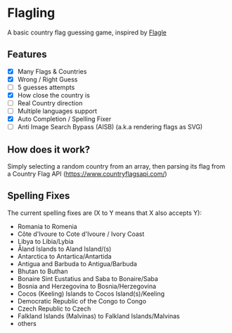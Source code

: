 # Flagling
A basic country flag guessing game, inspired by [Flagle](https://flagle.io/)

## Features
- [X] Many Flags & Countries
- [X] Wrong / Right Guess
- [ ] 5 guesses attempts
- [X] How close the country is
- [ ] Real Country direction
- [ ] Multiple languages support
- [X] Auto Completion / Spelling Fixer
- [ ] Anti Image Search Bypass (AISB) (a.k.a rendering flags as SVG)

## How does it work?
Simply selecting a random country from an array, then parsing its flag from a Country Flag API (https://www.countryflagsapi.com/)

## Spelling Fixes
The current spelling fixes are (X to Y means that X also accepts Y):
- Romania to Romenia
- Côte d'Ivoure to Cote d'Ivoure / Ivory Coast
- Libya to Libia/Lybia
- Åland Islands to Aland Island/(s)
- Antarctica to Antartica/Antartida
- Antigua and Barbuda to Antigua/Barbuda
- Bhutan to Buthan
- Bonaire Sint Eustatius and Saba to Bonaire/Saba
- Bosnia and Herzegovina to Bosnia/Herzegovina
- Cocos (Keeling) Islands to Cocos Island(s)/Keeling
- Democratic Republic of the Congo to Congo
- Czech Republic to Czech
- Falkland Islands (Malvinas) to Falkland Islands/Malvinas
- others
